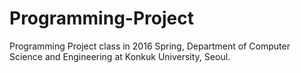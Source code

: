 # Programming-Project
Programming Project class in 2016 Spring, Department of Computer Science and Engineering at Konkuk University, Seoul.
